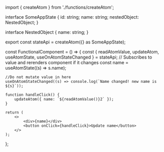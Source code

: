 import { createAtom } from './functions/createAtom';

interface SomeAppState {
    id: string;
    name: string;
    nestedObject: NestedObject;
}

interface NestedObject {
    name: string;
}

export const stateApi = createAtom<SomeAppState>({} as SomeAppState);

const FunctionalComponent = () => {
    const { readAtomValue, updateAtom, useAtomState, useOnAtomStateChanged } = stateApi;
    // Subscribes to value and rerenders component if it changes
    const name = useAtomState((s) => s.name);

    //Do not mutate value in here
    useOnAtomStateChanged((s) => console.log(`Name changed! new name is ${s}`));

    function handleClick() {
        updateAtom({ name: `${readAtomValue()}2` });
    }

    return (
        <>
            <div>{name}</div>
            <button onClick={handleClick}>Update name</button>
        </>
    );
};
